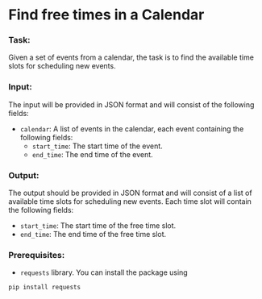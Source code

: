 # Find free times in a Calendar

### Task:
Given a set of events from a calendar, the task is to find the available time slots for scheduling new events.

### Input:
The input will be provided in JSON format and will consist of the following fields:

- `calendar`: A list of events in the calendar, each event containing the following fields:
    - `start_time`: The start time of the event.
    - `end_time`: The end time of the event.
 
### Output:
The output should be provided in JSON format and will consist of a list of available time slots for scheduling new events. Each time slot will contain the following fields:

- `start_time`: The start time of the free time slot.
- `end_time`: The end time of the free time slot.

### Prerequisites:
- `requests` library.
You can install the package using 
```
pip install requests
```

